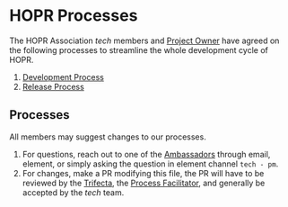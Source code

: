 # HOPR Processes

The HOPR Association _tech_ members and [Project Owner](./development.md#legend) have agreed on the following processes to streamline the whole development cycle of HOPR.

1. [Development Process](./development.md)
2. [Release Process](./release.md)

## Processes

All members may suggest changes to our processes.

1. For questions, reach out to one of the [Ambassadors](./development.md#ambassadors) through email, element, or simply asking the question in element channel `tech - pm`.
2. For changes, make a PR modifying this file, the PR will have to be reviewed by the [Trifecta](./development.md#trifecta), the [Process Facilitator](./development.md#legend), and generally be accepted by the _tech_ team.
